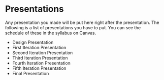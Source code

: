 # Presentations

Any presentation you made will be put here right after the presentation. The following is a list of presentations you have to put. You can see the schedule of these in the syllabus on Canvas.

- Design Presentation
- First Iteration Presentation
- Second Iteration Presentation
- Third Iteration Presentation
- Fourth Iteration Presentation
- Fifth Iteration Presentation
- Final Presentation
